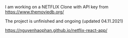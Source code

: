 I am working on a NETFLIX Clone with API key from https://www.themoviedb.org/

The project is unfinished and ongoing (updated 04.11.2021)

https://nguyenhaophan.github.io/netflix-react-app/

